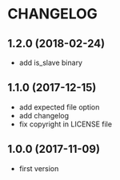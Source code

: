 # CHANGELOG
## 1.2.0 (2018-02-24)

 * add is_slave binary

## 1.1.0 (2017-12-15)

 * add expected file option
 * add changelog
 * fix copyright in LICENSE file

## 1.0.0 (2017-11-09)

 * first version
